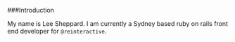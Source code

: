 ###Introduction

My name is Lee Sheppard. I am currently a Sydney based ruby on rails front end developer for `@reinteractive`.
